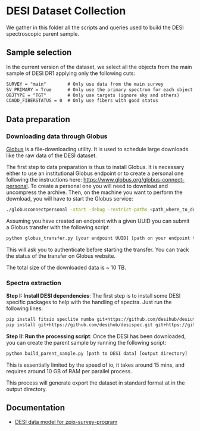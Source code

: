 # DESI Dataset Collection

We gather in this folder all the scripts and queries used to build the DESI spectroscopic parent sample.

## Sample selection

In the current version of the dataset, we select all the objects from the main sample of
DESI DR1 applying only the following cuts:

```txt
SURVEY = "main"        # Only use data from the main survey
SV_PRIMARY = True      # Only use the primary spectrum for each object
OBJTYPE = "TGT"        # Only use targets (ignore sky and others)
COADD_FIBERSTATUS = 0  # Only use fibers with good status
```

## Data preparation

### Downloading data through Globus

[Globus](https://docs.globus.org/) is a file-downloading utility. It is used to schedule large downloads like the raw data of the DESI dataset.

The first step to data preparation is thus to install Globus. It is necessary either to use an institutional Globus endpoint or to create a personal one following the instructions here: <https://www.globus.org/globus-connect-personal>.
To create a personal one you will need to download and uncompress the archive. Then, on the machine you want to perform the download, you will have to start the Globus service:

```bash
./globusconnectpersonal -start -debug -restrict-paths <path_where_to_download_the_data>
```

Assuming you have created an endpoint with a given UUID you can submit a Globus transfer with the following script

```bash
python globus_transfer.py [your endpoint UUID] [path on your endpoint to download data]
```

This will ask you to authenticate before starting the transfer. You can track the status of the transfer on Globus website.

The total size of the downloaded data is ~ 10 TB.

### Spectra extraction

**Step I: Install DESI dependencies**: The first step is to install some DESI specific packages to help with the handling of spectra. Just run
the following lines:

```bash
pip install fitsio speclite numba git+https://github.com/desihub/desiutil.git
pip install git+https://github.com/desihub/desispec.git git+https://github.com/desihub/desitarget.git git+https://github.com/desihub/desimodel.git
```

**Step II: Run the processing script**: Once the DESI has been downloaded, you can create the parent sample by running the following script:

```bash
python build_parent_sample.py [path to DESI data] [output directory]
```

This is essentially limited by the speed of io, it takes around 15 mins, and requires around 10 GB of RAM per parallel process.

This process will generate export the dataset in standard format at in the output directory.

## Documentation

- [DESI data model for zpix-survey-program](https://desidatamodel.readthedocs.io/en/latest/DESI_SPECTRO_REDUX/SPECPROD/zcatalog/zpix-SURVEY-PROGRAM.html#hdu1)
